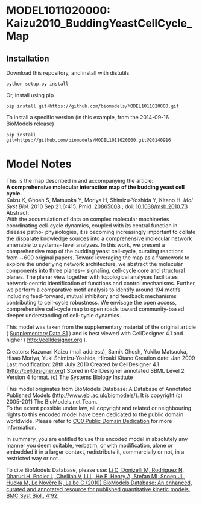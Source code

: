 # MODEL1011020000: Kaizu2010_BuddingYeastCellCycle_Map

## Installation

Download this repository, and install with distutils

`python setup.py install`

Or, install using pip

`pip install git+https://github.com/biomodels/MODEL1011020000.git`

To install a specific version (in this example, from the 2014-09-16 BioModels release)

`pip install git+https://github.com/biomodels/MODEL1011020000.git@20140916`


# Model Notes


This is the map described in and accompanying the article:  
**A comprehensive molecular interaction map of the budding yeast cell cycle.**   
Kaizu K, Ghosh S, Matsuoka Y, Moriya H, Shimizu-Yoshida Y, Kitano H. _Mol Syst
Biol._ 2010 Sep 21;6:415. Pmid:
[20865008](http://www.ncbi.nlm.nih.gov/pubmed/20865008) ; doi:
[10.1038/msb.2010.73](http://dx.doi.org/10.1038/msb.2010.73)  
Abstract:  
With the accumulation of data on complex molecular machineries coordinating
cell-cycle dynamics, coupled with its central function in disease patho-
physiologies, it is becoming increasingly important to collate the disparate
knowledge sources into a comprehensive molecular network amenable to systems-
level analyses. In this work, we present a comprehensive map of the budding
yeast cell-cycle, curating reactions from ∼600 original papers. Toward
leveraging the map as a framework to explore the underlying network
architecture, we abstract the molecular components into three planes--
signaling, cell-cycle core and structural planes. The planar view together
with topological analyses facilitates network-centric identification of
functions and control mechanisms. Further, we perform a comparative motif
analysis to identify around 194 motifs including feed-forward, mutual
inhibitory and feedback mechanisms contributing to cell-cycle robustness. We
envisage the open access, comprehensive cell-cycle map to open roads toward
community-based deeper understanding of cell-cycle dynamics.

This model was taken from the supplementary material of the original article (
[Supplementary Data
S1](http://www.nature.com/msb/journal/v6/n1/extref/msb201073-s1.xml) ) and is
best viewed with CellDesigner 4.1 and higher ( <http://celldesigner.org> ).

Creators: Kazunari Kaizu (mail address), Samik Ghosh, Yukiko Matsuoka, Hisao
Moriya, Yuki Shimizu-Yoshida, Hiroaki Kitano Creation date: Jan 2009 Last
modification: 28th July 2010 Created by CellDesigner 4.1
(http://celldesigner.org) Stored in CellDesigner annotated SBML Level 2
Version 4 format. (c) The Systems Biology Institute

This model originates from BioModels Database: A Database of Annotated
Published Models (http://www.ebi.ac.uk/biomodels/). It is copyright (c)
2005-2011 The BioModels.net Team.  
To the extent possible under law, all copyright and related or neighbouring
rights to this encoded model have been dedicated to the public domain
worldwide. Please refer to [CC0 Public Domain
Dedication](http://creativecommons.org/publicdomain/zero/1.0/) for more
information.

In summary, you are entitled to use this encoded model in absolutely any
manner you deem suitable, verbatim, or with modification, alone or embedded it
in a larger context, redistribute it, commercially or not, in a restricted way
or not..  
  
To cite BioModels Database, please use: [Li C, Donizelli M, Rodriguez N,
Dharuri H, Endler L, Chelliah V, Li L, He E, Henry A, Stefan MI, Snoep JL,
Hucka M, Le Novère N, Laibe C (2010) BioModels Database: An enhanced, curated
and annotated resource for published quantitative kinetic models. BMC Syst
Biol., 4:92.](http://www.ncbi.nlm.nih.gov/pubmed/20587024)



